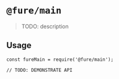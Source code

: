 # `@fure/main`

> TODO: description

## Usage

```
const fureMain = require('@fure/main');

// TODO: DEMONSTRATE API
```
